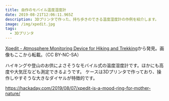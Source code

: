 ```yaml
---
title: 自作のモバイル温度湿度計
date: 2019-08-21T12:06:11.965Z
description: 3Dプリンタで作った、持ち歩きのできる温度湿度計の作例を紹介します。
image: /img/xpedit.jpg
tags:
  - 3Dプリンタ
---
```

[Xpedit - Atmosphere Monitoring Device for Hiking and Trekking](https://www.instructables.com/id/Xpedit-Device-for-Hikers-and-Trekkers/)から発見。画像もここから転載。（CC BY-NC-SA）

ハイキングや登山のお供によさそうなモバイル式の温度湿度計です。ほかにも高度や大気圧なども測定できるようです。
ケースは3Dプリンタで作っており、操作しやすそうな大きなダイヤルが特徴的です。


https://hackaday.com/2019/08/07/xpedit-is-a-mood-ring-for-mother-nature/

